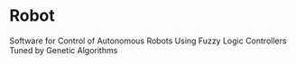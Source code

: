 # Robot
Software for Control of Autonomous Robots Using Fuzzy Logic Controllers Tuned by Genetic Algorithms
